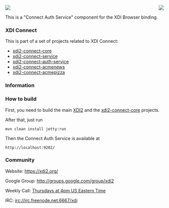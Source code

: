 <a href="http://projectdanube.org/" target="_blank"><img src="http://projectdanube.github.com/xdi2/images/projectdanube_logo.png" align="right"></a>
<img src="http://projectdanube.github.com/xdi2/images/logo64.png"><br>

This is a "Connect Auth Service" component for the XDI Browser binding.

### XDI Connect

This is part of a set of projects related to XDI Connect:
* [xdi2-connect-core](http://github.com/projectdanube/xdi2-connect-core)
* [xdi2-connect-service](http://github.com/projectdanube/xdi2-connect-service)
* [xdi2-connect-auth-service](http://github.com/projectdanube/xdi2-connect-auth-service)
* [xdi2-connect-acmenews](http://github.com/projectdanube/xdi2-connect-acmenews)
* [xdi2-connect-acmepizza](http://github.com/projectdanube/xdi2-connect-acmepizza)

### Information


### How to build

First, you need to build the main [XDI2](http://github.com/projectdanube/xdi2) and the 
[xdi2-connect-core](http://github.com/projectdanube/xdi2-connect-core) projects.

After that, just run

    mvn clean install jetty:run

Then the Connect Auth Service is available at

	http://localhost:9202/

### Community

Website: https://xdi2.org/

Google Group: http://groups.google.com/group/xdi2

Weekly Call: [Thursdays at 4pm US Eastern Time](https://github.com/projectdanube/xdi2/wiki/XDI2-Weekly-Call)

IRC: [irc://irc.freenode.net:6667/xdi](http://webchat.freenode.net?randomnick=1&channels=%23xdi)

